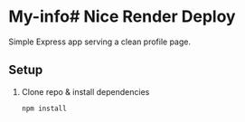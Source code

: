 # My-info# Nice Render Deploy

Simple Express app serving a clean profile page.

## Setup

1. Clone repo & install dependencies
   ```bash
   npm install
